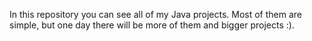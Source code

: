 In this repository you can see all of my Java projects.
Most of them are simple, but one day there will be more of them and bigger projects :).
